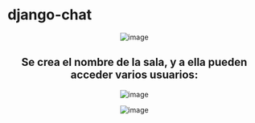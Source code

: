 # django-chat
<div align="center">
  
![image](https://github.com/jonma0107/django-chat/assets/53632260/247a6f16-74b2-4ce3-ab44-bc1eae6d227f)

</div>

<div align="center">

## Se crea el nombre de la sala, y a ella pueden acceder varios usuarios:

</div>
<div align="center">
  
![image](https://github.com/jonma0107/django-chat/assets/53632260/23881e72-ba08-4b47-9f32-9076f60a50ac)
</div>
<div align="center">
  
![image](https://github.com/jonma0107/django-chat/assets/53632260/3968890d-e32c-49a0-9191-9c4912fc711d)

</div>





